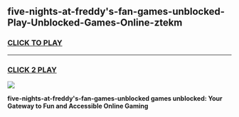 
## five-nights-at-freddy's-fan-games-unblocked-Play-Unblocked-Games-Online-ztekm
<h3>
<a href="https://premium76.site?title=five-nights-at-freddy's-fan-games-unblocked&ref=25A">CLICK TO PLAY</a></h3>
<hr>

<h3>
<a href="https://premium76.site?title=five-nights-at-freddy's-fan-games-unblocked&ref=25A">CLICK 2 PLAY</a>
  
</h3>

<a href="https://premium76.site?title=five-nights-at-freddy's-fan-games-unblocked&ref=25A"><img src="https://clearcache.store/games.png"></a>


**five-nights-at-freddy's-fan-games-unblocked games unblocked: Your Gateway to Fun and Accessible Online Gaming**
